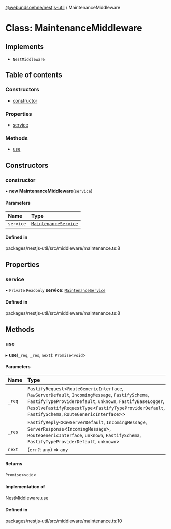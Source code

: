 [@webundsoehne/nestjs-util](../README.md) / MaintenanceMiddleware

# Class: MaintenanceMiddleware

## Implements

- `NestMiddleware`

## Table of contents

### Constructors

- [constructor](MaintenanceMiddleware.md#constructor)

### Properties

- [service](MaintenanceMiddleware.md#service)

### Methods

- [use](MaintenanceMiddleware.md#use)

## Constructors

### constructor

• **new MaintenanceMiddleware**(`service`)

#### Parameters

| Name | Type |
| :------ | :------ |
| `service` | [`MaintenanceService`](MaintenanceService.md) |

#### Defined in

packages/nestjs-util/src/middleware/maintenance.ts:8

## Properties

### service

• `Private` `Readonly` **service**: [`MaintenanceService`](MaintenanceService.md)

#### Defined in

packages/nestjs-util/src/middleware/maintenance.ts:8

## Methods

### use

▸ **use**(`_req`, `_res`, `next`): `Promise`<`void`\>

#### Parameters

| Name | Type |
| :------ | :------ |
| `_req` | `FastifyRequest`<`RouteGenericInterface`, `RawServerDefault`, `IncomingMessage`, `FastifySchema`, `FastifyTypeProviderDefault`, `unknown`, `FastifyBaseLogger`, `ResolveFastifyRequestType`<`FastifyTypeProviderDefault`, `FastifySchema`, `RouteGenericInterface`\>\> |
| `_res` | `FastifyReply`<`RawServerDefault`, `IncomingMessage`, `ServerResponse`<`IncomingMessage`\>, `RouteGenericInterface`, `unknown`, `FastifySchema`, `FastifyTypeProviderDefault`, `unknown`\> |
| `next` | (`err?`: `any`) => `any` |

#### Returns

`Promise`<`void`\>

#### Implementation of

NestMiddleware.use

#### Defined in

packages/nestjs-util/src/middleware/maintenance.ts:10
